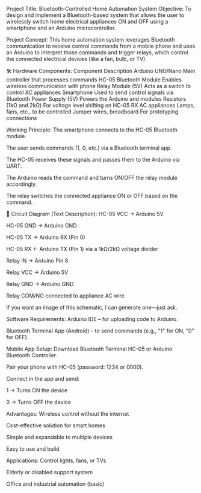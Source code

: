 Project Title:
Bluetooth-Controlled Home Automation System
 Objective:
To design and implement a Bluetooth-based system that allows the user to wirelessly switch home electrical appliances ON and OFF using a smartphone and an Arduino microcontroller.

 Project Concept:
This home automation system leverages Bluetooth communication to receive control commands from a mobile phone and uses an Arduino to interpret those commands and trigger relays, which control the connected electrical devices (like a fan, bulb, or TV).

🛠️ Hardware Components:
Component	Description
Arduino UNO/Nano	Main controller that processes commands
HC-05 Bluetooth Module	Enables wireless communication with phone
Relay Module (5V)	Acts as a switch to control AC appliances
Smartphone	Used to send control signals via Bluetooth
Power Supply (5V)	Powers the Arduino and modules
Resistors (1kΩ and 2kΩ)	For voltage level shifting on HC-05 RX
AC appliances	Lamps, fans, etc., to be controlled
Jumper wires, breadboard	For prototyping connections

 Working Principle:
The smartphone connects to the HC-05 Bluetooth module.

The user sends commands (1, 0, etc.) via a Bluetooth terminal app.

The HC-05 receives these signals and passes them to the Arduino via UART.

The Arduino reads the command and turns ON/OFF the relay module accordingly.

The relay switches the connected appliance ON or OFF based on the command.

🔌 Circuit Diagram (Text Description):
HC-05 VCC → Arduino 5V

HC-05 GND → Arduino GND

HC-05 TX → Arduino RX (Pin 0)

HC-05 RX ← Arduino TX (Pin 1) via a 1kΩ/2kΩ voltage divider

Relay IN → Arduino Pin 8

Relay VCC → Arduino 5V

Relay GND → Arduino GND

Relay COM/NO connected to appliance AC wire

If you want an image of this schematic, I can generate one—just ask.

 Software Requirements:
Arduino IDE – for uploading code to Arduino.

Bluetooth Terminal App (Android) – to send commands (e.g., "1" for ON, "0" for OFF).

 Mobile App Setup:
Download Bluetooth Terminal HC-05 or Arduino Bluetooth Controller.

Pair your phone with HC-05 (password: 1234 or 0000).

Connect in the app and send:

1 → Turns ON the device

0 → Turns OFF the device

 Advantages:
Wireless control without the internet

Cost-effective solution for smart homes

Simple and expandable to multiple devices

Easy to use and build

 Applications:
Control lights, fans, or TVs

Elderly or disabled support system

Office and industrial automation (basic)


